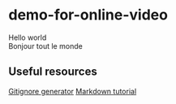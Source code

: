 # demo-for-online-video

Hello world  
Bonjour tout le monde

## Useful resources
[Gitignore generator](https://www.gitignore.io/)
[Markdown tutorial](https://www.markdowntutorial.com/)